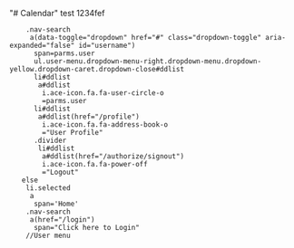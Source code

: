 "# Calendar" 
test 1234fef

        .nav-search
         a(data-toggle="dropdown" href="#" class="dropdown-toggle" aria-expanded="false" id="username")
          span=parms.user
          ul.user-menu.dropdown-menu-right.dropdown-menu.dropdown-yellow.dropdown-caret.dropdown-close#ddlist
          li#ddlist
           a#ddlist
            i.ace-icon.fa.fa-user-circle-o
            =parms.user
          li#ddlist
           a#ddlist(href="/profile")
            i.ace-icon.fa.fa-address-book-o
            ="User Profile"
          .divider
           li#ddlist
            a#ddlist(href="/authorize/signout")
            i.ace-icon.fa.fa-power-off
            ="Logout"
       else
        li.selected
         a
          span='Home'
        .nav-search
         a(href="/login")
          span="Click here to Login"         
        //User menu